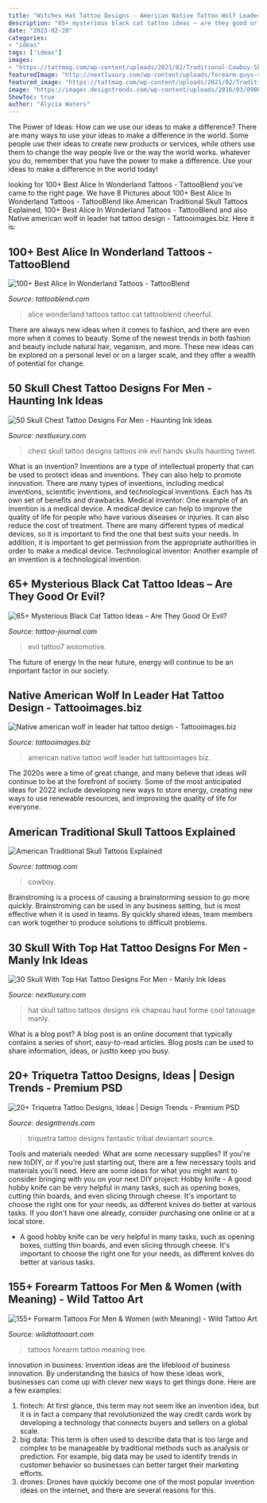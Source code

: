 ```yaml
---
title: "Witches Hat Tattoo Designs - American Native Tattoo Wolf Leader Hat Tattooimages Biz"
description: "65+ mysterious black cat tattoo ideas – are they good or evil?"
date: "2023-02-20"
categories:
- "ideas"
tags: ["ideas"]
images:
- "https://tattmag.com/wp-content/uploads/2021/02/Traditional-Cowboy-Skull-Tattoo-1.jpg"
featuredImage: "http://nextluxury.com/wp-content/uploads/forearm-guys-skull-with-top-hat-tattoos.jpg"
featured_image: "https://tattmag.com/wp-content/uploads/2021/02/Traditional-Cowboy-Skull-Tattoo-1.jpg"
image: "https://images.designtrends.com/wp-content/uploads/2016/03/09064104/Fantastic-Triquetra-Tattoo.jpg"
ShowToc: true
author: "Alycia Waters"
---
```



The Power of Ideas: How can we use our ideas to make a difference?
There are many ways to use your ideas to make a difference in the world. Some people use their ideas to create new products or services, while others use them to change the way people live or the way the world works. whatever you do, remember that you have the power to make a difference. Use your ideas to make a difference in the world today!

	

		
looking for 100+ Best Alice In Wonderland Tattoos - TattooBlend you've came to the right page. We have 8 Pictures about 100+ Best Alice In Wonderland Tattoos - TattooBlend like American Traditional Skull Tattoos Explained, 100+ Best Alice In Wonderland Tattoos - TattooBlend and also Native american wolf in leader hat tattoo design - Tattooimages.biz. Here it is:
		
    
## 100+ Best Alice In Wonderland Tattoos - TattooBlend

<img loading=lazy src="http://tattooblend.com/wp-content/uploads/2015/09/best-alice-in-wonderland-tattoo.jpg?x26891" onerror="this.onerror=null;this.src='https://tse4.mm.bing.net/th?id=OIP.9lLz1g6lsb8TDo-LGmgBegHaKN&amp;pid=15.1';" alt="100+ Best Alice In Wonderland Tattoos - TattooBlend">

_Source: tattooblend.com_

>alice wonderland tattoos tattoo cat tattooblend cheerful. 

	

There are always new ideas when it comes to fashion, and there are even more when it comes to beauty. Some of the newest trends in both fashion and beauty include natural hair, veganism, and more. These new ideas can be explored on a personal level or on a larger scale, and they offer a wealth of potential for change.

    
## 50 Skull Chest Tattoo Designs For Men - Haunting Ink Ideas

<img loading=lazy src="http://nextluxury.com/wp-content/uploads/hands-over-skull-guys-upper-chest-tattoo-designs.jpg" onerror="this.onerror=null;this.src='https://tse4.mm.bing.net/th?id=OIP.sqdRWc6ft6dQsR_U6RDgNwHaFj&amp;pid=15.1';" alt="50 Skull Chest Tattoo Designs For Men - Haunting Ink Ideas">

_Source: nextluxury.com_

>chest skull tattoo designs tattoos ink evil hands skulls haunting tweet. 

	

What is an invention?
Inventions are a type of intellectual property that can be used to protect ideas and inventions. They can also help to promote innovation. There are many types of inventions, including medical inventions, scientific inventions, and technological inventions. Each has its own set of benefits and drawbacks.
Medical inventor: 
One example of an invention is a medical device. A medical device can help to improve the quality of life for people who have various diseases or injuries. It can also reduce the cost of treatment. 
There are many different types of medical devices, so it is important to find the one that best suits your needs. In addition, it is important to get permission from the appropriate authorities in order to make a medical device. 
Technological inventor: 
Another example of an invention is a technological invention.

    
## 65+ Mysterious Black Cat Tattoo Ideas – Are They Good Or Evil?

<img loading=lazy src="https://tattoo-journal.com/wp-content/uploads/2016/08/black-cat-tattoo7-650x650.jpg" onerror="this.onerror=null;this.src='https://tse2.mm.bing.net/th?id=OIP.yr5-t9i6aCmen-rXQxnCdAHaHa&amp;pid=15.1';" alt="65+ Mysterious Black Cat Tattoo Ideas – Are They Good Or Evil?">

_Source: tattoo-journal.com_

>evil tattoo7 wotomotive. 

	

The future of energy
In the near future, energy will continue to be an important factor in our society.

    
## Native American Wolf In Leader Hat Tattoo Design - Tattooimages.biz

<img loading=lazy src="https://tattooimages.biz/images/gallery/Native_american_wolf_in_leader_hat_tattoo_design.jpg" onerror="this.onerror=null;this.src='https://tse1.mm.bing.net/th?id=OIP.FhWjLDW_nPEiL_heEGMSpAHaMU&amp;pid=15.1';" alt="Native american wolf in leader hat tattoo design - Tattooimages.biz">

_Source: tattooimages.biz_

>american native tattoo wolf leader hat tattooimages biz. 

	

The 2020s were a time of great change, and many believe that ideas will continue to be at the forefront of society. Some of the most anticipated ideas for 2022 include developing new ways to store energy, creating new ways to use renewable resources, and improving the quality of life for everyone.

    
## American Traditional Skull Tattoos Explained

<img loading=lazy src="https://tattmag.com/wp-content/uploads/2021/02/Traditional-Cowboy-Skull-Tattoo-1.jpg" onerror="this.onerror=null;this.src='https://tse4.mm.bing.net/th?id=OIP.EGz44U3HybwCzBkALTzPrgHaL3&amp;pid=15.1';" alt="American Traditional Skull Tattoos Explained">

_Source: tattmag.com_

>cowboy. 

	

Brainstroming is a process of causing a brainstorming session to go more quickly. Brainstroming can be used in any business setting, but is most effective when it is used in teams. By quickly shared ideas, team members can work together to produce solutions to difficult problems.

    
## 30 Skull With Top Hat Tattoo Designs For Men - Manly Ink Ideas

<img loading=lazy src="http://nextluxury.com/wp-content/uploads/forearm-guys-skull-with-top-hat-tattoos.jpg" onerror="this.onerror=null;this.src='https://tse2.mm.bing.net/th?id=OIP.Pq12LmAE8gm9TvfEJFMIsQAAAA&amp;pid=15.1';" alt="30 Skull With Top Hat Tattoo Designs For Men - Manly Ink Ideas">

_Source: nextluxury.com_

>hat skull tattoo tattoos designs ink chapeau haut forme cool tatouage manly. 

	

What is a blog post?
A blog post is an online document that typically contains a series of short, easy-to-read articles. Blog posts can be used to share information, ideas, or justto keep you busy.

    
## 20+ Triquetra Tattoo Designs, Ideas | Design Trends - Premium PSD

<img loading=lazy src="https://images.designtrends.com/wp-content/uploads/2016/03/09064104/Fantastic-Triquetra-Tattoo.jpg" onerror="this.onerror=null;this.src='https://tse1.mm.bing.net/th?id=OIP.bv4Ok6yZTaloFGoSvaDdWwHaK_&amp;pid=15.1';" alt="20+ Triquetra Tattoo Designs, Ideas | Design Trends - Premium PSD">

_Source: designtrends.com_

>triquetra tattoo designs fantastic tribal deviantart source. 

	

Tools and materials needed: What are some necessary supplies?
If you're new toDIY, or if you're just starting out, there are a few necessary tools and materials you'll need. Here are some ideas for what you might want to consider bringing with you on your next DIY project:
Hobby knife - A good hobby knife can be very helpful in many tasks, such as opening boxes, cutting thin boards, and even slicing through cheese. It's important to choose the right one for your needs, as different knives do better at various tasks. If you don't have one already, consider purchasing one online or at a local store.

- A good hobby knife can be very helpful in many tasks, such as opening boxes, cutting thin boards, and even slicing through cheese. It's important to choose the right one for your needs, as different knives do better at various tasks.

    
## 155+ Forearm Tattoos For Men &amp; Women (with Meaning) - Wild Tattoo Art

<img loading=lazy src="https://www.wildtattooart.com/wp-content/uploads/2017/02/forearm-tattoos-020217139.jpg" onerror="this.onerror=null;this.src='https://tse4.mm.bing.net/th?id=OIP.d5UwkohlSfvAMGAcuSHAkAHaLH&amp;pid=15.1';" alt="155+ Forearm Tattoos For Men &amp; Women (with Meaning) - Wild Tattoo Art">

_Source: wildtattooart.com_

>tattoos forearm tattoo meaning tree. 

	

Innovation in business:
Invention ideas are the lifeblood of business innovation. By understanding the basics of how these ideas work, businesses can come up with clever new ways to get things done. Here are a few examples: 
1. fintech: At first glance, this term may not seem like an invention idea, but it is in fact a company that revolutionized the way credit cards work by developing a technology that connects buyers and sellers on a global scale.
2. big data: This term is often used to describe data that is too large and complex to be manageable by traditional methods such as analysis or prediction. For example, big data may be used to identify trends in customer behavior so businesses can better target their marketing efforts. 
3. drones: Drones have quickly become one of the most popular invention ideas on the internet, and there are several reasons for this.

